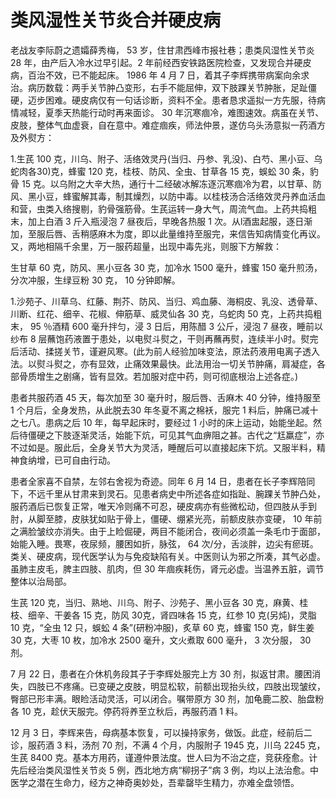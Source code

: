 # 类风湿性关节炎合并硬皮病

老战友李际蔚之遗孀薛秀梅， 53 岁，住甘肃西峰市报社巷；患类风湿性关节炎 28 年，由产后入冷水过早引起。2 年前经西安铁路医院检查，又发现合并硬皮病，百治不效，已不能起床。 1986 年 4 月 7 日，着其子李辉携带病案向余求治。病历数载：两手关节肿凸变形，右手不能屈伸，双下肢踝关节肿胀，足趾僵硬，迈步困难。硬皮病仅有一句话诊断，资料不全。患者恳求遥拟一方先服，待病情减轻，夏季天热能行动时再来面诊。 30 年沉寒痼冷，难图速效。病虽在关节、皮肢，整体气血虚衰，自在意中。难症痼疾，师法仲景，遂仿乌头汤意拟一药酒方及外熨方：

1.生芪 100 克，川乌、附子、活络效灵丹(当归、丹参、乳没)、白芍、黑小豆、乌蛇肉各30)克，蜂蜜 120 克，桂枝、防风、全虫、甘草各 15 克，蜈蚣 30 条，豹骨 15 克。以乌附之大辛大热，通行十二经破冰解冻逐沉寒痼冷为君，以甘草、防风、黑小豆，蜂蜜解其毒，制其燥烈，以防中毒。以桂枝汤合活络效灵丹养血活血和营，虫类入络搜剔，豹骨强筋骨。生芪运转一身大气，周流气血。上药共捣粗末，加上白酒 3 斤入瓶浸泡 7 昼夜后，早晚各热服 1 次。从l酒盅起服，逐日渐加，至服后唇、舌稍感麻木为度，即以此量维持至服完，来信告知病情变化再议。又，两地相隔千余里，万一服药超量，出现中毒先兆，则服下方解救：

生甘草 60 克，防风、黑小豆各 30 克，加冷水 1500 毫升，蜂蜜 150 毫升煎汤，分次冲服，生绿豆粉 30 克， 10 分钟即解。

1.沙苑子、川草乌、红藤、荆芥、防风、当归、鸡血藤、海桐皮、乳没、透骨草、川断、红花、细辛、花椒、伸筋草、威灵仙各 30 克，乌蛇肉 50 克，上药共捣粗末， 95 ％酒精 600 毫升拌匀，浸 3 日后，用陈醋 3 公斤，浸泡 7 昼夜，睡前以纱布 8 层蘸饱药液置于患处，以电熨斗熨之，干则再蘸再熨，连续半小时。熨完后活动、揉搓关节，谨避风寒。(此为前人经验加味变法，原法药液用电离子透入法。以熨斗熨之，亦有显效，止痛效果最快。此法用治一切关节肿痛，肩凝症，各部骨质增生之剧痛，皆有显效。若加服对症中药，则可彻底根治上述各症。)

患者共服药酒 45 天，每次加至 30 毫升时，服后唇、舌麻木 40 分钟，维持服至 1 个月后，全身发热，从此脱去30 年冬夏不离之棉袄，服完 1 料后，肿痛已减十之七八。患病之后 10 年，每早起床时，要经过 1 小时的床上运动，始能坐起。然后待僵硬之下肢逐渐灵活，始能下炕，可见其气血痹阻之甚。古代之“尪羸症”，亦不过如是。服此后，全身关节大为灵活，睡醒后可以直接起床下炕。又服半料，精神食纳增，已可自由行动。

患者全家喜不自禁，左邻右舍视为奇迹。同年 6 月 14 日，患者在长子李辉陪同下，不远千里从甘肃来到灵石。见患者病史中所述各症如指趾、腕踝关节肿凸处，服药酒后已恢复正常，唯天冷则痛不可忍，硬皮病亦有些微松动，但四肢从手到肘，从脚至膝，皮肤犹如贴于骨上，僵硬、绷紧光亮，前额皮肤亦变硬， 10 年前之满脸皱纹亦消失。由于上睑倔硬，两目不能闭合，夜间必须盖一条毛巾于面部，始能入睡。畏寒，夜尿频，腰困如折，脉弦， 64 次/分，舌淡胖，边尖有瘀斑。类关、硬皮病，现代医学认为与免疫缺陷有关。中医则认为邪之所凑，其气必虚。虽肺主皮毛，脾主四肢、肌肉，但 30 年痼疾耗伤，肾元必虚。当温养五脏，调节整体以治局部。

生芪 120 克，当归、熟地、川乌、附子、沙苑子、黑小豆各 30 克，麻黄、桂枝、细辛、干姜各 15 克，防风 30克，肾四味各 15 克，红参 10 克(另炖)，灵脂 10 克，“全虫 12 只，蜈蚣 4 条”(研粉冲服)，炙草 60 克，蜂蜜 150 克，鲜生姜 30 克，大枣 10 枚，加冷水 2500 毫升，文火煮取 600 毫升， 3 次分服， 30 剂。

7 月 22 日，患者在介休机务段其子于李辉处服完上方 30 剂，拟返甘肃。腰困消失，四肢已不疼痛。已变硬之皮肢，明显松软，前额出现抬头纹，四肢出现皱纹，臀部已形丰满。眼睑活动灵活，可以闭合。嘱带原方 30 剂，加龟鹿二胶、胎盘粉各 10 克，趁伏天服完。停药将养至立秋后，再服药酒 1 料。

12 月 3 日，李辉来告，母病基本恢复，可以操持家务，做饭。此症，经前后二诊，服药酒 3 料，汤剂 70 剂，不满 4 个月，内服附子 1945 克，川乌 2245 克，生芪 8400 克。基本方用药，谨遵仲景法度。世人曰为不治之症，竞获痊愈。计先后经治类风湿性关节炎 5 例，西北地方病“柳拐子”病 3 例，均以上法治愈。中医学之潜在生命力，经方之神奇奥妙处，吾辈罄毕生精力，亦难全盘领悟。
